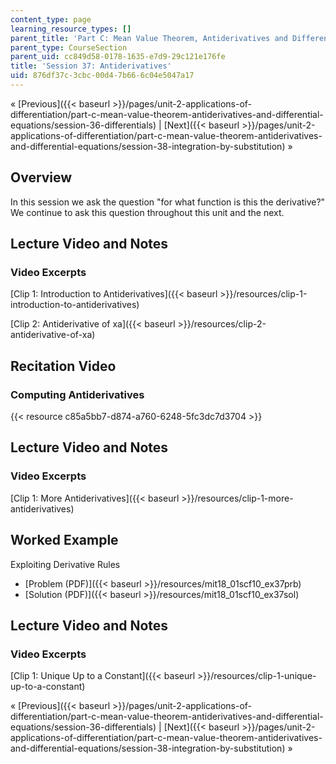 ```yaml
---
content_type: page
learning_resource_types: []
parent_title: 'Part C: Mean Value Theorem, Antiderivatives and Differential Equations'
parent_type: CourseSection
parent_uid: cc849d58-0178-1635-e7d9-29c121e176fe
title: 'Session 37: Antiderivatives'
uid: 876df37c-3cbc-00d4-7b66-6c04e5047a17
---
```


« [Previous]({{< baseurl >}}/pages/unit-2-applications-of-differentiation/part-c-mean-value-theorem-antiderivatives-and-differential-equations/session-36-differentials) | [Next]({{< baseurl >}}/pages/unit-2-applications-of-differentiation/part-c-mean-value-theorem-antiderivatives-and-differential-equations/session-38-integration-by-substitution) »

Overview
--------

In this session we ask the question "for what function is this the derivative?" We continue to ask this question throughout this unit and the next.

Lecture Video and Notes
-----------------------

### Video Excerpts

[Clip 1: Introduction to Antiderivatives]({{< baseurl >}}/resources/clip-1-introduction-to-antiderivatives)

[Clip 2: Antiderivative of xa]({{< baseurl >}}/resources/clip-2-antiderivative-of-xa)

Recitation Video
----------------

### Computing Antiderivatives

{{< resource c85a5bb7-d874-a760-6248-5fc3dc7d3704 >}}

Lecture Video and Notes
-----------------------

### Video Excerpts

[Clip 1: More Antiderivatives]({{< baseurl >}}/resources/clip-1-more-antiderivatives)

Worked Example
--------------

Exploiting Derivative Rules

*   [Problem (PDF)]({{< baseurl >}}/resources/mit18_01scf10_ex37prb)
*   [Solution (PDF)]({{< baseurl >}}/resources/mit18_01scf10_ex37sol)

Lecture Video and Notes
-----------------------

### Video Excerpts

[Clip 1: Unique Up to a Constant]({{< baseurl >}}/resources/clip-1-unique-up-to-a-constant)

« [Previous]({{< baseurl >}}/pages/unit-2-applications-of-differentiation/part-c-mean-value-theorem-antiderivatives-and-differential-equations/session-36-differentials) | [Next]({{< baseurl >}}/pages/unit-2-applications-of-differentiation/part-c-mean-value-theorem-antiderivatives-and-differential-equations/session-38-integration-by-substitution) »